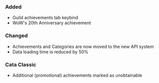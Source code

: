 <p><h3>Added</h3></p>
<ul>
<li>Guild achievements tab keybind</li>
<li>WoW's 20th Anniversary achievement</li>
</ul>
<p><h3>Changed</h3></p>
<ul>
<li>Achievements and Categories are now moved to the new API system</li>
<li>Data loading time is reduced by 50%</li>
</ul>
<p><h3>Cata Classic</h3></p>
<ul>
<li>Additional (promotional) achievements marked as unobtainable</li>
</ul>